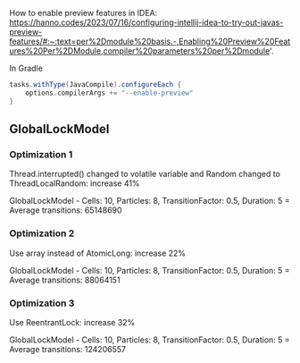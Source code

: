 How to enable preview features in IDEA:
https://hanno.codes/2023/07/16/configuring-intellij-idea-to-try-out-javas-preview-features/#:~:text=per%2Dmodule%20basis.-,Enabling%20Preview%20Features%20Per%2DModule,compiler%20parameters%20per%2Dmodule'.

In Gradle
```groovy
tasks.withType(JavaCompile).configureEach {
    options.compilerArgs += "--enable-preview"
}
```


## GlobalLockModel

### Optimization 1

Thread.interrupted() changed to volatile variable and Random changed to ThreadLocalRandom:  increase 41%

GlobalLockModel - Cells: 10, Particles: 8, TransitionFactor: 0.5, Duration: 5 = Average transitions: 65148690

### Optimization 2

Use array instead of AtomicLong: increase  22%

GlobalLockModel - Cells: 10, Particles: 8, TransitionFactor: 0.5, Duration: 5 = Average transitions: 88064151

### Optimization 3 

Use ReentrantLock: increase 32%

GlobalLockModel - Cells: 10, Particles: 8, TransitionFactor: 0.5, Duration: 5 = Average transitions: 124206557
